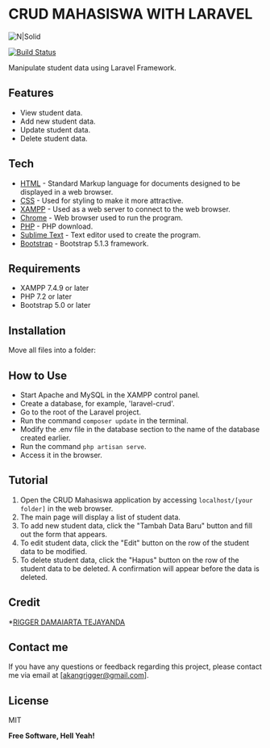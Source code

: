 # CRUD MAHASISWA WITH LARAVEL

![N|Solid](https://cldup.com/dTxpPi9lDf.thumb.png)

[![Build Status](https://travis-ci.org/joemccann/dillinger.svg?branch=master)](https://travis-ci.org/joemccann/dillinger)

Manipulate student data using Laravel Framework.

## Features 

- View student data.
- Add new student data.
- Update student data.
- Delete student data.

## Tech

- [HTML](https://whatwg.org/) - Standard Markup language for documents designed to be displayed in a web browser.
- [CSS](https://id.wikipedia.org/wiki/Cascading_Style_Sheets) - Used for styling to make it more attractive.
- [XAMPP](https://www.apachefriends.org/download.html) - Used as a web server to connect to the web browser.
- [Chrome](https://www.google.com/intl/en_au/chrome/) - Web browser used to run the program.
- [PHP](https://www.php.net/downloads.php) - PHP download.
- [Sublime Text](https://www.sublimetext.com/) - Text editor used to create the program.
- [Bootstrap](https://getbootstrap.com/docs/5.1/getting-started/introduction/) - Bootstrap 5.1.3 framework.

## Requirements

- XAMPP 7.4.9 or later
- PHP 7.2 or later
- Bootstrap 5.0 or later

## Installation
Move all files into a folder:

## How to Use
- Start Apache and MySQL in the XAMPP control panel.
- Create a database, for example, 'laravel-crud'.
- Go to the root of the Laravel project.
- Run the command `composer update` in the terminal.
- Modify the .env file in the database section to the name of the database created earlier.
- Run the command `php artisan serve`.
- Access it in the browser.

## Tutorial
1. Open the CRUD Mahasiswa application by accessing `localhost/[your folder]` in the web browser.
2. The main page will display a list of student data.
3. To add new student data, click the "Tambah Data Baru" button and fill out the form that appears.
4. To edit student data, click the "Edit" button on the row of the student data to be modified.
5. To delete student data, click the "Hapus" button on the row of the student data to be deleted. A confirmation will appear before the data is deleted.

## Credit
*[RIGGER DAMAIARTA TEJAYANDA](https://www.instagram.com/rigger_dt/?hl=id)

## Contact me
If you have any questions or feedback regarding this project, please contact me via email at [akangrigger@gmail.com].

## License

MIT

**Free Software, Hell Yeah!**

[//]: # (These are reference links used in the body of this note and get stripped out when the markdown processor does its job. There is no need to format nicely because it shouldn't be seen. Thanks SO - http://stackoverflow.com/questions/4823468/store-comments-in-markdown-syntax)
